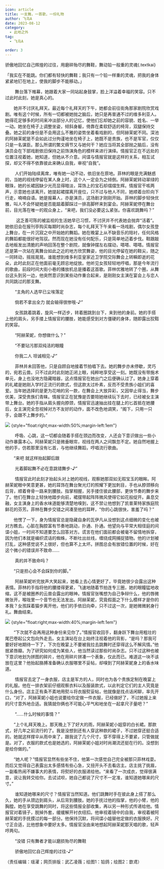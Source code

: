 ```yaml
---
icon: article
title: 一支舞，一首歌，一份礼物
author: 飞鸟A
date: 2023-08-12
category:
  - 此地之外
tag:
  - 飞鸟A

order: 3
---
```


骄傲地回忆自己辉煌的过往，用磨碎殆尽的舞鞋，舞动铅一般重的灵魂{.textkai}

<!-- more -->

「我实在不能跳。你们都有轻快的舞鞋；我只有一个铅一样重的灵魂，把我的身体紧紧地钉在地上，使我的脚步不能移动。」

    舞台落下帷幕，她跟着大家一同站起身鼓掌，脸上洋溢着幸福的笑容。只不过此时此刻，她是真心的。

  她并不讨厌礼拜天。最近每个礼拜天的下午，她都会前往街角那家剧院欣赏戏剧。唯有这个时候，所有一切都被她抛之脑后，她只是再普通不过的维多利亚人。她得花足够多的时间来冲淡部分人的记忆，使他们忘却她之前的容貌、姓名、一举一动。她坐在椅子上调整坐姿，倾斜身躯，倚靠在柔软舒适的椅背，双腿保持交叠。她之前的身份是不会用这么不雅的姿势坐着看戏剧的，但阿赫茉妮不同。深池的阿赫茉妮是不会如此过分拘谨地坐在椅子上，她既不是贵族，也不是军官，仅仅只是一名谋臣。那么所谓的繁文缛节又与她何干？她应当将其全部抛之脑后，没有演员会在下部戏剧依旧保持之前饰演角色的模样来进行演绎。情报官正在不远处的位置注视着她，她知道，但她从不介意。间谍与情报官就是这样的关系，相互试探，却又不得不依靠彼此来确认自我，审视“自我”。

    人们开始陆续离席，唯有她一动不动，依旧坐在原地。菲林的眼是充满魅惑的，当她的视线停留在某人身上时，这个人一定会为之倾倒。阿赫茉妮转动翠绿的眼珠，她的长裙因缺少光亮显得暗淡，耳饰上的宝石却熠熠生辉。情报官干咳两声，示意她也该离开。她提起裙摆离开座位，只不过与他人不同，她顺着台阶向下行走，喃喃自语。她是报幕人，亦是演员，这场剧才刚刚开始。菲林的脚步轻快优雅，叫人不会怀疑她是否能踮着脚踩过一排高脚杯来到宴会。阿赫茉妮停在舞台前，目光落在唯一的观众身上，“来吧，我们没必要这么紧张。你喜欢跳舞吗？”

    这乏善可陈的被监视的生活她早已习惯，不讨厌并不代表她会抛弃“活着”。她依旧会在报刊亭购买每期时尚杂志，每个礼拜天下午来看一场戏剧，偶尔女孩登上舞台，在一片沉寂之中开始她的舞蹈。她在晚宴上从不缺音乐的陪衬，任何风格的舞蹈都能很好地驾驭。然而现在她没有任何配乐，只是简单地迈着步伐。鞋跟敲击地板发出清脆的声响回荡在整个剧院，就像钟摆左右摆动，嗒嗒、嗒嗒。情报官还是第一次站在离舞台如此之近的地方欣赏舞姿，他的目光停留在她的鞋尖，随之一同转动，摇摇晃晃。谁能想到维多利亚皇家近卫学院交际舞会上转瞬即逝的花朵，此时此刻正在他面前毫无顾忌地绽放。他听见女孩轻轻地哼唱，那是今年流行的歌曲，前段时间大街小巷的播放机总是播着这首歌。菲林优雅地转了个圈，从舞台这头到另一边，他突然意识到某些动作重合起来，是刚刚女主演在宴会上与恋人共同跳过的那支舞。

   “主角的人选早已尘埃落定

     倘若不拿出全力 就会输得很惨哦-♪”

    女孩跳着跳着，旋风一样迈步，转着圈跳到台下，来到他的身前。她的手搭上他的肩头，另手搂上情报官的腰肢，她能感受到对方僵硬的身体，随即露出狡黠的笑容。

   “阿赫茉妮，你想做什么？”

   “不要玷污那双纯洁的眼瞳

     你我二人 坦诚相见-♪”

    菲林并未回答他，只是自顾自地接着节拍唱下去。她的舞步亦未停歇，灵巧的，宛若云兽。只不过此时此刻她正闭上眼，纯粹地享受这一刻。她既没有带施术单元，身上也没地方隐藏暗器，这点情报官在她出门之后便确认过了。她身上穿着的礼裙是她刚入学时正流行的款式，但这款太过朴素，反而不受贵族小姐们的喜爱。当年她选择的是更为花哨的另一款，在舞会上大放异彩，又因举止得当，舞步优美，深受贵族们青睐。情报官正在犹豫是否要陪她继续玩下去时，已经被女主演带上舞台。她的手指从肩头握向脖颈，情报官迅速抽出挂在腿上的匕首抵在她腰后，女主演完全忽视掉对方不友好的动作，面不改色地调笑，“阁下，只用一只手，会跟不上舞步的。”

![](./res/illustration/文配图（铅鸽）.webp) {style="float:right;max-width:50%;margin-left:1em"}

    呼吸、心跳，这一切都会随着手搭在颈边而改变，人还会下意识做出一些小动作暴露本心。阿赫茉妮只是微垂眼帘，视线在两人之间飘忽不定。她自然地握上他的手，仿若那里没有匕首，与他继续舞蹈，哼唱流行歌曲。

  “来吧 就这样抬起脚后跟

    光着脚起舞不必在意跳错舞步-♪”

    情报官此时此刻才抬起头对上她的视线，观察她那双如无瑕宝玉的眼眸。阿赫茉妮眼中笑意更甚，她的耳饰在舞台聚光灯的照耀下更加刺目，手也从脖颈移向后背，顺着脊骨一路来到腰肢。指掌相握，另手搂住彼此腰部，更快节奏的舞步来了。他们在舞台上轻快地踏步向前，裙摆带起阵阵微风使得它如花般绽开。鼻息交融，女主演身上的香水味道能够清楚地嗅到，这不禁让他想到了凯普莱特家族庭院鲜花的芬芳。菲林在舞步交错之间凑至他的耳畔，“你的心跳很快，害羞了吗？”

  他愣了一下，身为情报官总是隐藏自身的瓦伊凡从没想到这点细微的变化也被对方瞧去。心脏在胸腔富有节奏地跳动，扑通、扑通。他望向与平常大相径庭的间谍小姐，一时间不知道要怎么回答对方。谎言在他们面前都会被毫不留情地拆穿，因为他们本就是编织谎话的蜘蛛，不断吐出丝线，缠绕成网捕捉猎物。他的计划被打乱，这种感觉说不上很好，但也算不上太坏。拼图总会有放错位置的时候，好在这个微小的错误并不致命……

    真的并不致命吗？

  “只是担心会不会踩到你的脚。”

    阿赫茉妮听完放声大笑起来，她看上去心情更好了，毕竟她很少会露出这种表情。菲林的手指将他的腰搂得更紧，飞速地随着节拍连专三圈，她的眼瞳猛地收缩，这不是被圈养的云兽会露出的眼神。情报官张嘴想为自己争辩什么，他的唇微微张开，喉咙里一个音节也无法发出。阿赫茉妮，究竟假面之下什么模样才是你的本我？女孩踩着猫步离开他，他们的手依旧向牵，只不过这一次，是她微微躬身行礼。舞曲结束。

![](./res/illustration/文配图（歆鸢）.webp) {style="float:right;max-width:40%;margin-left:1em"}

  “下次就不会再用这种身份来见你了。”情报官收回手，翻身跃下舞台用粗壮的尾巴卷起公文包向外走去。女主演站在台上始终注视着他的背影，“是吗？那我可要好好地期待一下了，下次在晚宴上不要被我拉去跳舞时还穿得这么不解风情。”他抿紧唇瓣。为了研究如何成为某些人，他当然读过那些时尚杂志。只不过这种也被下意识地划为拼图的碎片，他在用碎片拼凑一个表象，仅此而已。难道这一块不该放在这里？他抬起胳膊准备确认衣服哪里不妥帖，却嗅到了阿赫茉妮身上的香水味道。

    情报官去定了一身衣服，店主是军方的人，同时也为各个贵族定制在晚宴上的礼服。他在一排衣架前仔细观察衣料以及服装款式，以此判定它们的主人究竟是什么身份。店主正有条不紊地用熨斗将衣服熨妥帖，他就像是找点话闲聊，率先开口，“对了，阿赫茉妮小姐也说要给你定做一件衣服，已经做好了，不过她报上来的尺寸意外地合适。我猜就你俩也不可能心平气和地坐在一起拿尺子量吧？”

    “……什么时候的事情？”

  “上个礼拜天晚上。那天晚上下了好大的雨，阿赫茉妮小姐穿的白长裙。那款式，好几年之前流行的了。我是没想到还有人穿这种款的裙子，不过她穿还挺合适的。她就这样撑伞从雨中来了，跟我说了几个尺寸，穿不穿得上不要紧，只管做就是。对了，衣服的款式也是她选的，阿赫茉妮小姐对时尚潮流还挺在行的。没想到是给你做的。”

  “她人呢？”情报官显然有些坐不住，他第一次感觉自己完全被那只菲林戏耍。而后又觉得自己表露出太多感情有些心急，又扭开头不去看店主。店主挑了挑眉，一副看热闹不嫌事大的表情，将熨好的衣服递给他。“来看了一次成衣，觉得很满意，说让我转交给你。去试试呗，她自己都说了尺寸不一定准，谁知道她哪来的尺寸。”

    谁知道她哪来的尺寸？情报官当然知道。他们跳舞时手在彼此身上搭了那么久，她的手从颈边到肩头，从后背到腰肢。她的手抚过他的指掌，他的小臂，他的胸膛。她在享受跳舞的同时，将这些情报全部收集，再以另一种形式传递给他。情报官对着镜子，脱掉外套，缓缓解开衬衣纽扣。他审视着镜中的自我，审视着被阿赫茉妮的手抚摸过的每一部分。他保持沉默，将间谍小姐替他定做的衣服换好。尺寸正合适，比他想象中要好太多。情报官没由来地想起阿赫茉妮那天唱的歌，轻声哼两句。

   “没错 只有舞者才能以磨损殆尽的舞鞋

     骄傲地回忆自己辉煌的过往-♪”<eod />

（责任编辑：瑶濯；网页排版：武乙凌薇；绘图1：铅鸽；绘图2：歆鸢）

<FakeAds />